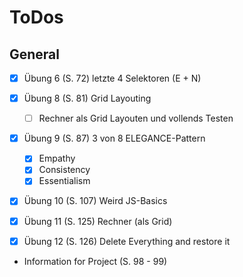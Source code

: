 # ToDos

## General

- [x] Übung 6  (S. 72) letzte 4 Selektoren (E + N)
- [x] Übung 8  (S. 81) Grid Layouting
  - [ ] Rechner als Grid Layouten und vollends Testen
- [x] Übung 9  (S. 87) 3 von 8 ELEGANCE-Pattern

  - [x] Empathy
  - [x] Consistency
  - [x] Essentialism

- [x] Übung 10 (S. 107) Weird JS-Basics
- [x] Übung 11 (S. 125) Rechner (als Grid)
- [x] Übung 12 (S. 126) Delete Everything and restore it

- Information for Project (S. 98 - 99)
